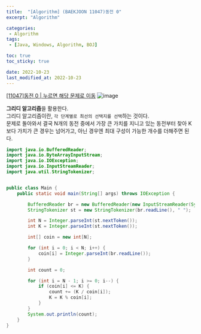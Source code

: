 ```yaml
---
title:  "[Algorithm] (BAEKJOON 11047)동전 0"
excerpt: "Algorithm"

categories:
 - Algorithm
tags:
 - [Java, Windows, Algorithm, BOJ]

toc: true
toc_sticky: true

date: 2022-10-23
last_modified_at: 2022-10-23
---
```


[[11047]동전 0 | 누르면 해당 문제로 이동](https://www.acmicpc.net/problem/11047)
![image](https://user-images.githubusercontent.com/77063888/198119953-8861be0e-899d-4aa0-a327-047019dee796.png)

**그리디 알고리즘**을 활용한다.<br>
그리디 알고리즘이란, `각 단계별로 최선의 선택지를 선택`하는 것이다.<br>
문제로 돌아와서 결국 N개의 동전 중에서 가장 큰 가치를 지니고 있는 동전부터 찾아 K보다 가치가 큰 경우는 넘어가고, 아닌 경우엔 최대 구성이 가능한 개수를 더해주면 된다.


```java
import java.io.BufferedReader;
import java.io.ByteArrayInputStream;
import java.io.IOException;
import java.io.InputStreamReader;
import java.util.StringTokenizer;


public class Main {
    public static void main(String[] args) throws IOException {

        BufferedReader br = new BufferedReader(new InputStreamReader(System.in));
        StringTokenizer st = new StringTokenizer(br.readLine(), " ");

        int N = Integer.parseInt(st.nextToken());
        int K = Integer.parseInt(st.nextToken());

        int[] coin = new int[N];

        for (int i = 0; i < N; i++) {
            coin[i] = Integer.parseInt(br.readLine());
        }

        int count = 0;

        for (int i = N - 1; i >= 0; i--) {
            if (coin[i] <= K) {
                count += (K / coin[i]);
                K = K % coin[i];
            }
        }
        System.out.println(count);
    }
}
```
